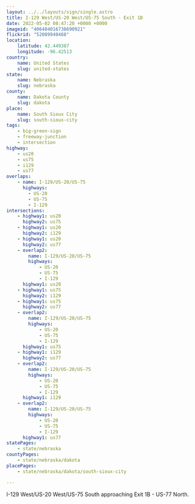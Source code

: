 ```yaml
---
layout: ../../layouts/sign/single.astro
title: I-129 West/US-20 West/US-75 South - Exit 1B
date: 2022-05-02 08:47:20 +0000 +0000
imageid: "406404016738690921"
flickrid: "52089940468"
location:
    latitude: 42.449387
    longitude: -96.42513
country:
    name: United States
    slug: united-states
state:
    name: Nebraska
    slug: nebraska
county:
    name: Dakota County
    slug: dakota
place:
    name: South Sioux City
    slug: south-sioux-city
tags:
    - big-green-sign
    - freeway-junction
    - intersection
highway:
    - us20
    - us75
    - i129
    - us77
overlaps:
    - name: I-129/US-20/US-75
      highways:
        - US-20
        - US-75
        - I-129
intersections:
    - highway1: us20
      highway2: us75
    - highway1: us20
      highway2: i129
    - highway1: us20
      highway2: us77
    - overlap2:
        name: I-129/US-20/US-75
        highways:
            - US-20
            - US-75
            - I-129
      highway1: us20
    - highway1: us75
      highway2: i129
    - highway1: us75
      highway2: us77
    - overlap2:
        name: I-129/US-20/US-75
        highways:
            - US-20
            - US-75
            - I-129
      highway1: us75
    - highway1: i129
      highway2: us77
    - overlap2:
        name: I-129/US-20/US-75
        highways:
            - US-20
            - US-75
            - I-129
      highway1: i129
    - overlap2:
        name: I-129/US-20/US-75
        highways:
            - US-20
            - US-75
            - I-129
      highway1: us77
statePages:
    - state/nebraska
countyPages:
    - state/nebraska/dakota
placePages:
    - state/nebraska/dakota/south-sioux-city

---
```

I-129 West/US-20 West/US-75 South approaching Exit 1B - US-77 North.